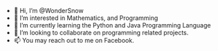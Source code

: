 - 👋 Hi, I’m @WonderSnow
- 👀 I’m interested in Mathematics, and Programming
- 🌱 I’m currently learning the Python and Java Programming Language
- 💞️ I’m looking to collaborate on programming related projects.
- 📫 You may reach out to me on Facebook.

<!---
WonderSnow/WonderSnow is a ✨ special ✨ repository because its `README.md` (this file) appears on your GitHub profile.
You can click the Preview link to take a look at your changes.
--->
